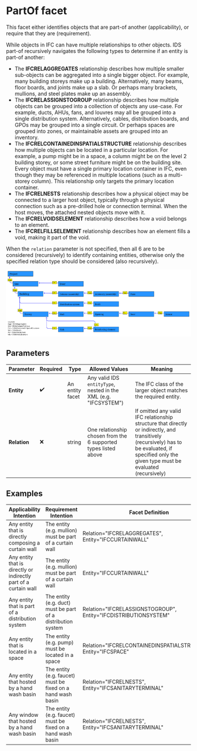 # PartOf facet

This facet either identifies objects that are part-of another (applicability), or require that they are (requirement).

While objects in IFC can have multiple relationships to other objects. IDS part-of recursively navigates the following types to determine if an entity is part-of another:

- The **IFCRELAGGREGATES** relationship describes how multiple smaller sub-objects can be aggregated into a single bigger object. For example, many building storeys make up a building. Alternatively, many beams, floor boards, and joints make up a slab. Or perhaps many brackets, mullions, and steel plates make up an assembly.
- The **IFCRELASSIGNSTOGROUP** relationship describes how multiple objects can be grouped into a collection of objects any use-case. For example, ducts, AHUs, fans, and louvres may all be grouped into a single distribution system.  Alternatively, cables, distribution boards, and GPOs may be grouped into a single circuit. Or perhaps spaces are grouped into zones, or maintainable assets are grouped into an inventory.
- The **IFCRELCONTAINEDINSPATIALSTRUCTURE** relationship describes how multiple objects can be located in a particular location. For example, a pump might be in a space, a column might be on the level 2 building storey, or some street furniture might be on the building site. Every object must have a single primary location container in IFC, even though they may be referenced in multiple locations (such as a multi-storey column). This relationship only targets the primary location container.
- The **IFCRELNESTS** relationship describes how a physical object may be connected to a larger host object, typically through a physical connection such as a pre-drilled hole or connection terminal. When the host moves, the attached nested objects move with it.
- The **IFCRELVOIDSELEMENT** relationship describes how a void belongs to an element.
- The **IFCRELFILLSELEMENT** relationship describes how an element fills a void, making it part of the void.

When the `relation` parameter is not specified, then all 6 are to be considered (recursively) to identify containing entities, otherwise only the specified relation type should be considered (also recursively).

![Example of part of identification](graphics/partof-Relations.png)

## Parameters

| Parameter    | Required | Type            | Allowed Values                                                  | Meaning                                                                                                                                                                                           |
| ------------ | -------- | --------------- | --------------------------------------------------------------- | ------------------------------------------------------------------------------------------------------------------------------------------------------------------------------------------------- |
| **Entity**   | ✔️     | An entity facet | Any valid IDS `entityType`, nested in the XML (e.g. "IFCSYSTEM")                         | The IFC class of the larger object matches the required entity.                                                                                                                                   |
| **Relation** | ❌       | string          | One relationship chosen from the 6 supported types listed above | If omitted any valid IFC relationship structure that directly or indirectly, and transitively (recursively) has to be evaluated, if specified only the given type must be evaluated (recursively) |

## Examples

| Applicability Intention                                          | Requirement Intention                                        | Facet Definition                                                |
| ---------------------------------------------------------------- | ------------------------------------------------------------ | --------------------------------------------------------------- |
| Any entity that is directly composing a curtain wall             | The entity (e.g. mullion) must be part of a curtain wall     | Relation="IFCRELAGGREGATES", Entity="IFCCURTAINWALL"            |
| Any entity that is directly or indirectly part of a curtain wall | The entity (e.g. mullion) must be part of a curtain wall     | Entity="IFCCURTAINWALL"                                         |
| Any entity that is part of a distribution system                 | The entity (e.g. duct) must be part of a distribution system | Relation="IFCRELASSIGNSTOGROUP", Entity="IFCDISTRIBUTIONSYSTEM" |
| Any entity that is located in a space                            | The entity (e.g. pump) must be located in a space            | Relation="IFCRELCONTAINEDINSPATIALSTRUCTURE", Entity="IFCSPACE" |
| Any entity that hosted by a hand wash basin                      | The entity (e.g. faucet) must be fixed on a hand wash basin  | Relation="IFCRELNESTS", Entity="IFCSANITARYTERMINAL"            |
| Any window that hosted by a hand wash basin                      | The entity (e.g. faucet) must be fixed on a hand wash basin  | Relation="IFCRELNESTS", Entity="IFCSANITARYTERMINAL"            |
